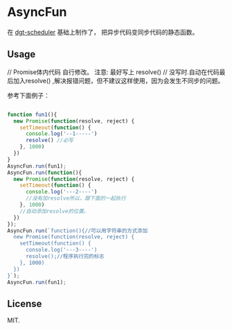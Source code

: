 # AsyncFun 
在 [dgt-scheduler](https://github.com/0angelic0/dgt-scheduler) 基础上制作了， 把异步代码变同步代码的静态函数。

## Usage
 // Promise体内代码 自行修改。 注意: 最好写上 resolve() 
 // 没写时.自动在代码最后加入resolve() ,解决报错问题，但不建议这样使用，因为会发生不同步的问题。

参考下面例子：
```javascript

function fun1(){
  new Promise(function(resolve, reject) {
    setTimeout(function() {
      console.log('--1-----')
      resolve() //必写
    }, 1000) 
  })
}
AsyncFun.run(fun1);
AsyncFun.run(function(){
  new Promise(function(resolve, reject) {
    setTimeout(function() {
      console.log('---2----')
      //没有加resolve所以，跟下面的一起执行
    }, 1000) 
    //自动添加resolve的位置。
  })
});
AsyncFun.run(`function(){//可以用字符串的方式添加
  new Promise(function(resolve, reject) {
    setTimeout(function() {
      console.log('---3----')
      resolve();//程序执行完的标志
    }, 1000) 
  })
}`);
AsyncFun.run(fun1);

```

## License
MIT.